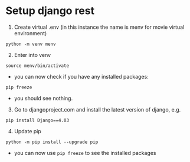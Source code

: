# Setup django rest

1. Create virtual .env (in this instance the name is menv for movie virtual environment)
```
python -m venv menv
```
2. Enter into venv
```
source menv/bin/activate
```
- you can now check if you have any installed packages:
```
pip freeze
```
- you should see nothing.

3. Go to djangoproject.com and install the latest version of django, e.g.
```
pip install Django==4.03
```
4. Update pip
```
python -m pip install --upgrade pip
```
- you can now use `pip freeze` to see the installed packages
  